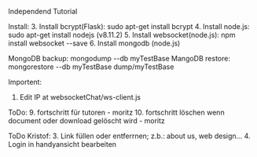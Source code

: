 Independend Tutorial

Install:
3. Install bcrypt(Flask):       sudo apt-get install bcrypt
4. Install node.js:             sudo apt-get install nodejs (v8.11.2)
5. Install websocket(node.js):  npm install websocket --save
6. Install mongodb (node.js)

MongoDB backup:
mongodump --db myTestBase
MangoDB restore:
mongorestore --db myTestBase dump/myTestBase

Importent:
1. Edit IP at websocketChat/ws-client.js

ToDo:
9. fortschritt für tutoren - moritz
10. fortschritt löschen wenn document oder download gelöscht wird - moritz

ToDo Kristof:
3. Link füllen oder entferrnen; z.b.: about us, web design...
4. Login in handyansicht bearbeiten